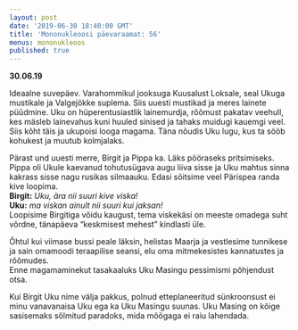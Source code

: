 ```yaml
---
layout: post
date: '2019-06-30 18:40:00 GMT'
title: 'Mononukleoosi päevaraamat: 56'
menus: mononukleoos
published: true
---
```

**30.06.19**

Ideaalne suvepäev. Varahommikul jooksuga Kuusalust Loksale, seal Ukuga mustikale ja Valgejõkke suplema. Siis uuesti mustikad ja meres lainete püüdmine. Uku on hüperentusiastlik lainemurdja, rõõmust pakatav veehull, kes mäsleb lainevahus kuni huuled sinised ja tahaks muidugi kauemgi veel.  
Siis kõht täis ja ukupoisi looga magama. Täna nõudis Uku lugu, kus ta sööb kohukest ja muutub kolmjalaks.  

Pärast und uuesti merre, Birgit ja Pippa ka. Läks pööraseks pritsimiseks. Pippa oli Ukule kaevanud tohutusügava augu liiva sisse ja Uku mahtus sinna kakrass sisse nagu rusikas silmaauku. Edasi sõitsime veel Pärispea randa kive loopima.  
**Birgit:** *Uku, ära nii suuri kive viska!*  
**Uku:** *ma viskan ainult nii suuri kui jaksan!*  
Loopisime Birgitiga võidu kaugust, tema viskekäsi on meeste omadega suht võrdne, tänapäeva “keskmisest mehest” kindlasti üle.  

Õhtul kui viimase bussi peale läksin, helistas Maarja ja vestlesime tunnikese ja sain omamoodi teraapilise seansi, elu oma mitmekesistes kannatustes ja rõõmudes.  
Enne magamaminekut tasakaaluks Uku Masingu pessimismi põhjendust otsa.   

Kui Birgit Uku nime välja pakkus, polnud etteplaneeritud sünkroonsust ei minu vanavanaisa Uku ega ka Uku Masingu suunas. Uku Masing on kõige sasisemaks sõlmitud paradoks, mida mõõgaga ei raiu lahendada.  

